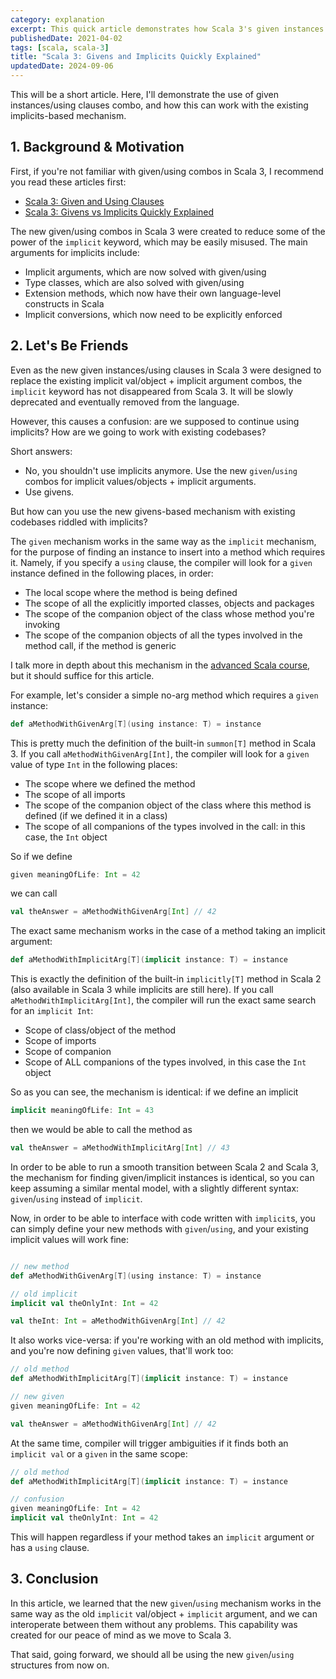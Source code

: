 ```yaml
---
category: explanation
excerpt: This quick article demonstrates how Scala 3's given instances integrate seamlessly with Scala 2's implicits
publishedDate: 2021-04-02
tags: [scala, scala-3]
title: "Scala 3: Givens and Implicits Quickly Explained"
updatedDate: 2024-09-06
---
```


This will be a short article. Here, I'll demonstrate the use of given instances/using clauses combo, and how this can work with the existing implicits-based mechanism.

## 1. Background & Motivation

First, if you're not familiar with given/using combos in Scala 3, I recommend you read these articles first:

- [Scala 3: Given and Using Clauses](/articles/scala-3-given-and-using-clauses)
- [Scala 3: Givens vs Implicits Quickly Explained](/articles/scala-3-givens-vs-implicits)

The new given/using combos in Scala 3 were created to reduce some of the power of the `implicit` keyword, which may be easily misused. The main arguments for implicits include:

- Implicit arguments, which are now solved with given/using
- Type classes, which are also solved with given/using
- Extension methods, which now have their own language-level constructs in Scala
- Implicit conversions, which now need to be explicitly enforced

## 2. Let's Be Friends

Even as the new given instances/using clauses in Scala 3 were designed to replace the existing implicit val/object + implicit argument combos, the `implicit` keyword has not disappeared from Scala 3. It will be slowly deprecated and eventually removed from the language.

However, this causes a confusion: are we supposed to continue using implicits? How are we going to work with existing codebases?

Short answers:

- No, you shouldn't use implicits anymore. Use the new `given`/`using` combos for implicit values/objects + implicit arguments.
- Use givens.

But how can you use the new givens-based mechanism with existing codebases riddled with implicits?

The `given` mechanism works in the same way as the `implicit` mechanism, for the purpose of finding an instance to insert into a method which requires it. Namely, if you specify a `using` clause, the compiler will look for a `given` instance defined in the following places, in order:

- The local scope where the method is being defined
- The scope of all the explicitly imported classes, objects and packages
- The scope of the companion object of the class whose method you're invoking
- The scope of the companion objects of all the types involved in the method call, if the method is generic

I talk more in depth about this mechanism in the [advanced Scala course](/courses/advanced-scala), but it should suffice for this article.

For example, let's consider a simple no-arg method which requires a `given` instance:

```scala
def aMethodWithGivenArg[T](using instance: T) = instance
```

This is pretty much the definition of the built-in `summon[T]` method in Scala 3. If you call `aMethodWithGivenArg[Int]`, the compiler will look for a `given` value of type `Int` in the following places:

- The scope where we defined the method
- The scope of all imports
- The scope of the companion object of the class where this method is defined (if we defined it in a class)
- The scope of all companions of the types involved in the call: in this case, the `Int` object

So if we define

```scala
given meaningOfLife: Int = 42
```

we can call

```scala
val theAnswer = aMethodWithGivenArg[Int] // 42
```

The exact same mechanism works in the case of a method taking an implicit argument:

```scala
def aMethodWithImplicitArg[T](implicit instance: T) = instance
```

This is exactly the definition of the built-in `implicitly[T]` method in Scala 2 (also available in Scala 3 while implicits are still here). If you call `aMethodWithImplicitArg[Int]`, the compiler will run the exact same search for an `implicit Int`:

- Scope of class/object of the method
- Scope of imports
- Scope of companion
- Scope of ALL companions of the types involved, in this case the `Int` object

So as you can see, the mechanism is identical: if we define an implicit

```scala
implicit meaningOfLife: Int = 43
```

then we would be able to call the method as

```scala
val theAnswer = aMethodWithImplicitArg[Int] // 43
```

In order to be able to run a smooth transition between Scala 2 and Scala 3, the mechanism for finding given/implicit instances is identical, so you can keep assuming a similar mental model, with a slightly different syntax: `given`/`using` instead of `implicit`.

Now, in order to be able to interface with code written with `implicit`s, you can simply define your new methods with `given`/`using`, and your existing implicit values will work fine:

```scala

// new method
def aMethodWithGivenArg[T](using instance: T) = instance

// old implicit
implicit val theOnlyInt: Int = 42

val theInt: Int = aMethodWithGivenArg[Int] // 42
```

It also works vice-versa: if you're working with an old method with implicits, and you're now defining `given` values, that'll work too:

```scala
// old method
def aMethodWithImplicitArg[T](implicit instance: T) = instance

// new given
given meaningOfLife: Int = 42

val theAnswer = aMethodWithGivenArg[Int] // 42
```

At the same time, compiler will trigger ambiguities if it finds both an `implicit val` or a `given` in the same scope:

```scala
// old method
def aMethodWithImplicitArg[T](implicit instance: T) = instance

// confusion
given meaningOfLife: Int = 42
implicit val theOnlyInt: Int = 42
```

This will happen regardless if your method takes an `implicit` argument or has a `using` clause.

## 3. Conclusion

In this article, we learned that the new `given`/`using` mechanism works in the same way as the old `implicit` val/object + `implicit` argument, and we can interoperate between them without any problems. This capability was created for our peace of mind as we move to Scala 3.

That said, going forward, we should all be using the new `given`/`using` structures from now on.
